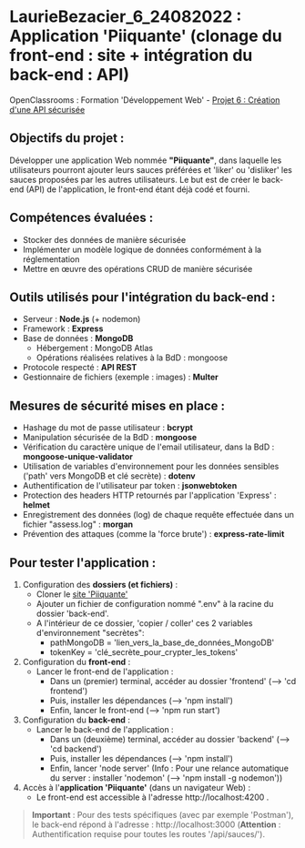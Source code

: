 # LaurieBezacier_6_24082022 : Application 'Piiquante' (clonage du front-end : site + intégration du back-end : API)
OpenClassrooms : Formation 'Développement Web' - [Projet 6 : Création d'une API sécurisée](https://openclassrooms.com/fr/paths/185/projects/676/assignment)

## Objectifs du projet :
Développer une application Web nommée **"Piiquante"**, dans laquelle les utilisateurs pourront ajouter leurs sauces préférées et 'liker' ou 'disliker' les sauces proposées par les autres utilisateurs.
Le but est de créer le back-end (API) de l'application, le front-end étant déjà codé et fourni.

## Compétences évaluées :
- Stocker des données de manière sécurisée
- Implémenter un modèle logique de données conformément à la réglementation
- Mettre en œuvre des opérations CRUD de manière sécurisée

## Outils utilisés pour l'intégration du back-end :
- Serveur : **Node.js** (+ nodemon)
- Framework : **Express**
- Base de données : **MongoDB**
    - Hébergement : MongoDB Atlas
    - Opérations réalisées relatives à la BdD : mongoose
- Protocole respecté : **API REST**
- Gestionnaire de fichiers (exemple : images) : **Multer**

## Mesures de sécurité mises en place :
- Hashage du mot de passe utilisateur : **bcrypt**
- Manipulation sécurisée de la BdD : **mongoose**
- Vérification du caractère unique de l'email utilisateur, dans la BdD : **mongoose-unique-validator**
- Utilisation de variables d'environnement pour les données sensibles ('path' vers MongoDB et clé secrète) : **dotenv**
- Authentification de l'utilisateur par token : **jsonwebtoken**
- Protection des headers HTTP retournés par l'application 'Express' : **helmet**
- Enregistrement des données (log) de chaque requête effectuée dans un fichier "assess.log" : **morgan**
- Prévention des attaques (comme la 'force brute') : **express-rate-limit**

## Pour tester l'application :
1. Configuration des **dossiers (et fichiers)** :
    - Cloner le [site 'Piiquante'](https://github.com/LauryF/LaurieBezacier_6_24082022.git)
    - Ajouter un fichier de configuration nommé ".env" à la racine du dossier 'back-end'. 
    - A l'intérieur de ce dossier, 'copier / coller' ces 2 variables d'environnement "secrètes":
        - pathMongoDB = 'lien_vers_la_base_de_données_MongoDB'
        - tokenKey = 'clé_secrète_pour_crypter_les_tokens'
2. Configuration du **front-end** :
    - Lancer le front-end de l'application :
        - Dans un (premier) terminal, accéder au dossier 'frontend' (--> 'cd frontend') 
        - Puis, installer les dépendances (--> 'npm install')
        - Enfin, lancer le front-end (--> 'npm run start')
3. Configuration du **back-end** :
    - Lancer le back-end de l'application :
        - Dans un (deuxième) terminal, accéder au dossier 'backend' (--> 'cd backend')
        - Puis, installer les dépendances (--> 'npm install')
        - Enfin, lancer 'node server' (Info : Pour une relance automatique du server : installer 'nodemon' (--> 'npm install -g nodemon'))
4. Accès à l'**application 'Piiquante'** (dans un navigateur Web) :
    - Le front-end est accessible à l'adresse http://localhost:4200 .

> **Important** : Pour des tests spécifiques (avec par exemple 'Postman'), le back-end répond à l'adresse : http://localhost:3000 (**Attention** : Authentification requise pour toutes les routes '/api/sauces/').